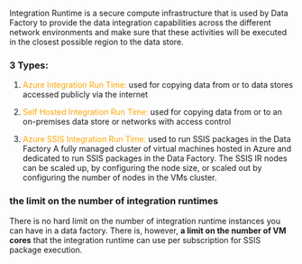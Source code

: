 Integration Runtime is a secure compute infrastructure that is used by Data Factory to provide the data integration capabilities across the different network environments and make sure that these activities will be executed in the closest possible region to the data store.

### 3 Types: 
1. <font color='orange'>Azure Integration Run Time:</font>
used for copying data from or to data stores accessed publicly via the internet

2. <font color='orange'>Self Hosted Integration Run Time: </font>
used for copying data from or to an on-premises data store or networks with access control
3. <font color='orange'>Azure SSIS Integration Run Time: </font>
used to run SSIS packages in the Data Factory
A fully managed cluster of virtual machines hosted in Azure and dedicated to run SSIS packages in the Data Factory. The SSIS IR nodes can be scaled up, by configuring the node size, or scaled out by configuring the number of nodes in the VMs cluster.


### the limit on the number of integration runtimes
There is no hard limit on the number of integration runtime instances you can have in a data factory. There is, however, **a limit on the number of VM cores** that the integration runtime can use per subscription for SSIS package execution.